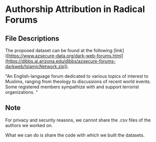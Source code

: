 #  Authorship Attribution in Radical Forums


## File Descriptions
The proposed dataset can be found at the following [link]([https://www.azsecure-data.org/dark-web-forums.html](https://dibbs.ai.arizona.edu/dibbs/azsecure-forums-darkweb/IslamicNetwork.zip]).

"An English-language forum dedicated to various topics of interest to Muslims, ranging from theology to discussions of recent world events. 
Some registered members sympathize with and support terrorist organizations. "


## Note
For privacy and security reasons, we cannot share the .csv files of the authors we worked on. 

What we can do is share the code with which we built the datasets.
